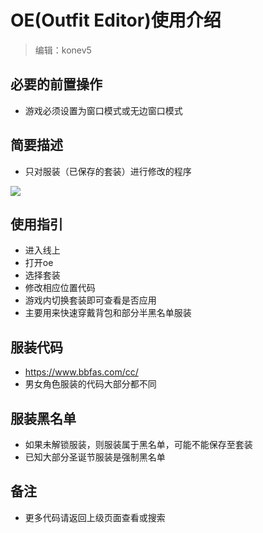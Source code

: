 



# OE(Outfit Editor)使用介绍
> 编辑：konev5

##  必要的前置操作
- 游戏必须设置为窗口模式或无边窗口模式


##  简要描述

- 只对服装（已保存的套装）进行修改的程序

<IMG SRC=https://img.kookapp.cn/assets/2022-07/FZhktYQQxa0k907x.png>



## 使用指引

- 进入线上
- 打开oe
- 选择套装
- 修改相应位置代码
- 游戏内切换套装即可查看是否应用
- 主要用来快速穿戴背包和部分半黑名单服装



## 服装代码
- https://www.bbfas.com/cc/<BR>
- 男女角色服装的代码大部分都不同



## 服装黑名单
- 如果未解锁服装，则服装属于黑名单，可能不能保存至套装
- 已知大部分圣诞节服装是强制黑名单




## 备注

- 更多代码请返回上级页面查看或搜索
